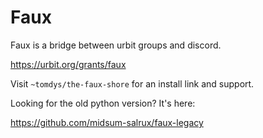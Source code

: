 # Faux

Faux is a bridge between urbit groups and discord.

https://urbit.org/grants/faux

Visit `~tomdys/the-faux-shore` for an install link and support.

Looking for the old python version? It's here:

https://github.com/midsum-salrux/faux-legacy